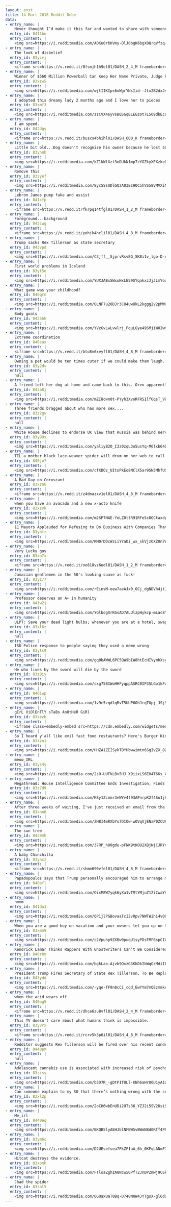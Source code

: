 ```yaml
---
layout: post
title: 14 Mart 2018 Reddit Debe
data:
- entry_name: |
    Never thought I’d make it this far and wanted to share with someone. A month clean from heroin and crystal meth. Never thought I’d make it this far.
  entry_id: 8411bo
  entry_content: |
    <img src=https://i.redditmedia.com/AOKu0rbKVmy-DlJ0bgK6bgX0QrqVfzq-aZYcXXZKfdk.jpg?fm=jpg&s=8e341c658aec60cade2a508ad5e78950 frameborder=0>
- entry_name: |
    The look of disbelief
  entry_id: 83ycvj
  entry_content: |
    <iframe src=https://v.redd.it/0fsmjh1h9el01/DASH_2_4_M frameborder=0></iframe>
- entry_name: |
    Winner of $560 Million Powerball Can Keep Her Name Private, Judge Rules
  entry_id: 83xzw5
  entry_content: |
    <img src=https://i.redditmedia.com/wjtIIKIps6oWgrYNsIid--Jtx2B2dxJsxzbQFlyCzQ8.jpg?fm=jpg&s=c08519edafc810870727de77efec1aed frameborder=0>
- entry_name: |
    I adopted this dreamy lady 2 months ago and I love her to pieces
  entry_id: 83xmf3
  entry_content: |
    <img src=https://i.redditmedia.com/zzCVX46yVsBQSGqBLEGzot7L509dbEca79lUv325VuU.jpg?fm=jpg&s=e207ca13d5012ea9179d87caf507d5cc frameborder=0>
- entry_name: |
    I am speed.
  entry_id: 842dgy
  entry_content: |
    <iframe src=https://v.redd.it/busxs4bhihl01/DASH_600_K frameborder=0></iframe>
- entry_name: |
    Little bit old...Dog doesn't recognize his owner because he lost 50lbs while in the hospital for 5 weeks...and then he sniffs him and all is right in the world
  entry_id: 83ynnh
  entry_content: |
    <img src=https://i.redditmedia.com/kZ1kWlXzt3oDUkN1mp7zYGZkyXEXzkeQinVWvMj1W7o.png?fm=jpg&s=c8ac8252bc33f7df033eb422fe90c024 frameborder=0>
- entry_name: |
    Remove this
  entry_id: 83zyef
  entry_content: |
    <img src=https://i.redditmedia.com/8ycSSsUDlGQzA03EzHQC5hVS58VMVXiNAYHl4xQNR8o.jpg?fm=jpg&s=4fd72b9cf7fe575551bd53a46794340c frameborder=0>
- entry_name: |
    Lebron James pump fake and assist
  entry_id: 841cfp
  entry_content: |
    <iframe src=https://v.redd.it/fkrpq14tfgl01/DASH_1_2_M frameborder=0></iframe>
- entry_name: |
    Foreground...background
  entry_id: 843cwg
  entry_content: |
    <iframe src=https://v.redd.it/yohjk4hclil01/DASH_4_8_M frameborder=0></iframe>
- entry_name: |
    Trump sacks Rex Tillerson as state secretary
  entry_id: 843vpd
  entry_content: |
    <img src=https://i.redditmedia.com/C3jff__SjprvRsvEG_SK8i1v_lgo-D-ehYJYwZkUJPg.jpg?fm=jpg&s=3dc1333fde971547110cfd4f0f07b56d frameborder=0>
- entry_name: |
    First world problems in Iceland
  entry_id: 83yt5e
  entry_content: |
    <img src=https://i.redditmedia.com/YUXJABx5WxuHxLE59SYqakxzJjJLmYoqDDLPxn8NtS4.jpg?fm=jpg&s=cc9398d5adec4d0619dab6e38e5cbfb9 frameborder=0>
- entry_name: |
    What game was your childhood?
  entry_id: 840qrn
  entry_content: |
    <img src=https://i.redditmedia.com/OLNF7u2ODJr3CO4uwUkL2kggg2v2pMWUjqKspybL8wM.jpg?fm=jpg&s=b953d7672e49bf6e9609dfb49af466cb frameborder=0>
- entry_name: |
    Body goals
  entry_id: 84356k
  entry_content: |
    <img src=https://i.redditmedia.com/YVzGvLwLvwlrj_PquLGye49SMjiW0IwmjVSGYw59bec.png?fm=jpg&s=45a43a203d417825bcf8ecccfd609d39 frameborder=0>
- entry_name: |
    Extreme coordination
  entry_id: 840sax
  entry_content: |
    <iframe src=https://v.redd.it/bto8v6xeyfl01/DASH_4_8_M frameborder=0></iframe>
- entry_name: |
    Owning a pet would be ten times cuter if we could make them laugh.
  entry_id: 83y2dv
  entry_content: |
    null
- entry_name: |
    A friend left her dog at home and came back to this. Oreo apparently found a bag of charcoal and played with it.
  entry_id: 843a8j
  entry_content: |
    <img src=https://i.redditmedia.com/mZI8cwn0t-PYyh3XvoRFRS1lfOqsT_VOwvT50jugYcs.jpg?fm=jpg&s=b60315c61376fd8365f36257a19de988 frameborder=0>
- entry_name: |
    Three friends bragged about who has more sex....
  entry_id: 83z2gv
  entry_content: |
    null
- entry_name: |
    White House declines to endorse UK view that Russia was behind nerve agent attack in England.
  entry_id: 83y99x
  entry_content: |
    <img src=https://i.redditmedia.com/yaliyB2O_I3z0zqL3oSusYq-M6lxb64D15W-GPBo3n8.jpg?fm=jpg&s=04b50de0e7926670db20531e7802702b frameborder=0>
- entry_name: |
    TIL a mother black lace-weaver spider will drum on her web to call her babies to come and eat her alive.
  entry_id: 840jo7
  entry_content: |
    <img src=https://i.redditmedia.com/cfKDOz_UItoPkEo8NClX5ar9SN3MhfUS6g8wXYTQVr8.jpg?fm=jpg&s=da8cb694623b1edd95b18172345ad77e frameborder=0>
- entry_name: |
    A Bad Day on Coruscant
  entry_id: 83xzn6
  entry_content: |
    <iframe src=https://v.redd.it/z4dmazxv1el01/DASH_4_8_M frameborder=0></iframe>
- entry_name: |
    when you have an avacado and a new x-acto knife
  entry_id: 83xzvk
  entry_content: |
    <img src=https://i.redditmedia.com/m2SP7NAE-YeLZ0ttR91RFe5c8GCtaxdpgFCC81zAdtQ.jpg?fm=jpg&s=f19654e310f7e1f6b7d05d0e2e0d7df2 frameborder=0>
- entry_name: |
    11 Mayors Applauded for Refusing to Do Business With Companies That Don't Support Net Neutrality: Town by town, city by city, local leaders are taking back everyone's right to connect and communicate.
  entry_id: 83yhfz
  entry_content: |
    <img src=https://i.redditmedia.com/KM0rDDcWzLiYYaDi_wx_skVjzOXZ0n7WqURoPBkTv7o.jpg?fm=jpg&s=d2df80ebf0956f309978ca332adfae3e frameborder=0>
- entry_name: |
    Very Lucky guy
  entry_id: 83xn7x
  entry_content: |
    <iframe src=https://v.redd.it/oo818vz6udl01/DASH_1_2_M frameborder=0></iframe>
- entry_name: |
    Jamacian gentlemen in the 50's looking suave as fuck!
  entry_id: 83yz77
  entry_content: |
    <img src=https://i.redditmedia.com/rEinsM-eew7aeAJx0_OCj_dgNDVh4jtJGTqLBEHuQyE.jpg?fm=jpg&s=7a70417d1f24fe99261f5123b490a173 frameborder=0>
- entry_name: |
    Professor deserves an A+ in humanity
  entry_id: 841w2j
  entry_content: |
    <img src=https://i.redditmedia.com/YGlbogXrKGsAD7ALUlzpHykcp-mLac8Y6qK7uBdK2dc.jpg?fm=jpg&s=db947cd67b885a7626e7d81cccd549e8 frameborder=0>
- entry_name: |
    ULPT: Save your dead light bulbs; whenever you are at a hotel, swap your bulbs for your room's bulbs
  entry_id: 83xl6z
  entry_content: |
    null
- entry_name: |
    ISU Police response to people saying they used a meme wrong
  entry_id: 83yts9
  entry_content: |
    <img src=https://i.redditmedia.com/gq0bAWWL6PC5QW9bIW8htEcHIVymhXsy48mjNeNGF9k.png?fm=jpg&s=1b7bec9d853246877677f0cfd6b37c73 frameborder=0>
- entry_name: |
    He who lives by the sword will die by the sword
  entry_id: 83z0iy
  entry_content: |
    <img src=https://i.redditmedia.com/cxg758IWoHHFyqppASRC0IP35LGo1kFq9faDvZ3pI2I.jpg?fm=jpg&s=b9baf3154aa6ce9d699d5925c44b66d1 frameborder=0>
- entry_name: |
  entry_id: 840iwp
  entry_content: |
    <img src=https://i.redditmedia.com/1v9c5zqdlqRvT5UUP6OhJrqTUpj_JSj9l05muwT2P1k.jpg?fm=jpg&s=ba26604d3a20efe35fe60829aab513e1 frameborder=0>
- entry_name: |
    gIrL ViOlEnTlY sTaBs AnOtHeR GiRl
  entry_id: 83zezb
  entry_content: |
    <iframe class=embedly-embed src=https://cdn.embedly.com/widgets/media.html?src=https%3A%2F%2Fgfycat.com%2Fifr%2FFabulousSardonicEelelephant&url=https%3A%2F%2Fgfycat.com%2FFabulousSardonicEelelephant&image=https%3A%2F%2Fthumbs.gfycat.com%2FFabulousSardonicEelelephant-size_restricted.gif&key=522baf40bd3911e08d854040d3dc5c07&type=text%2Fhtml&schema=gfycat width=600 height=1067 scrolling=no frameborder=0 allowfullscreen></iframe>
- entry_name: |
    So I heard y'all like evil fast food restaurants? Here's Burger King at the former Nazi party rally grounds in Nuremberg
  entry_id: 83zzn1
  entry_content: |
    <img src=https://i.redditmedia.com/HHZA1ZEISykTDYHbwwimtn6SgIvZX_8ZGS7d0Qd1Qy0.jpg?fm=jpg&s=e26e7ae99692055f1b98047ae2e0de8e frameborder=0>
- entry_name: |
    meow_IRL
  entry_id: 83ys4y
  entry_content: |
    <img src=https://i.redditmedia.com/2sO-UUFkLBv5HJ_X9iixLS6EH4T6Ks_Xlrk3_eko7h0.jpg?fm=jpg&s=9ce6c222befddd1e19f237c7c43fb5af frameborder=0>
- entry_name: |
    Megathread: House Intelligence Committee Ends Investigation, Finds No Collusion With Russia
  entry_id: 83z7d9
  entry_content: |
    <img src=https://i.redditmedia.com/KSy1Zcmmr3eWYv4f93APnrpK2f4So1jhBXxuble_pk8.jpg?fm=jpg&s=e91307f4130a6b90ad4db138135095e8 frameborder=0>
- entry_name: |
    After three weeks of waiting, I've just received an email from the company I interviewed with, and I got the job. After nearly a decade working in the service industry, I'm finally going to be working a salaried career with full benefits. I could not be any happier!
  entry_id: 83xnn8
  entry_content: |
    <img src=https://i.redditmedia.com/ZH8I4mRXbYo7DIOw-wOVqVjENaP0ZCU9d93Iz0e5Fhc.jpg?fm=jpg&s=15211126fb5f8840c9246c09a6335468 frameborder=0>
- entry_name: |
    The sun tree
  entry_id: 8439mh
  entry_content: |
    <img src=https://i.redditmedia.com/37RP_h80gdu-pFNK9tKOU2XBjNjCJRYnj-xtCP9KKg8.jpg?fm=jpg&s=a65a567ceba7388cbb252ed5e10dadc2 frameborder=0>
- entry_name: |
    A baby Chinchilla
  entry_id: 83yncz
  entry_content: |
    <iframe src=https://v.redd.it/shmm690vfel01/DASH_4_8_M frameborder=0></iframe>
- entry_name: |
    Papadopoulos says that Trump personally encouraged him to arrange meeting with Putin, new book reports
  entry_id: 840efl
  entry_content: |
    <img src=https://i.redditmedia.com/OixM8W7yqk6yXa1vTMtYMjuZ1ZiCwaYHY1wFRzf0keg.jpg?fm=jpg&s=7c48ceb63c95658321d0336bf2142055 frameborder=0>
- entry_name: |
    hmmm
  entry_id: 841da1
  entry_content: |
    <img src=https://i.redditmedia.com/6P1jlPGBovaaTcIJvRpv7NWTWihi4vO9jicArh6TI_I.jpg?fm=jpg&s=859106eb908df133a9f783ce0dda749e frameborder=0>
- entry_name: |
    When you are a good boy on vacation and your owners let you up on the hotel bed‬
  entry_id: 83xmm9
  entry_content: |
    <img src=https://i.redditmedia.com/c2Vpuhp9ZXBw9puqU1syPDsFMF6spCICx2AJMh31cH4.png?fm=jpg&s=61ae58302c455f6c1c841a8a1d5deef8 frameborder=0>
- entry_name: |
    Kendrick Lamar Thinks Rappers With Ghostwriters Can’t Be Considered The Best
  entry_id: 840r8m
  entry_content: |
    <img src=https://i.redditmedia.com/bgkLao-Ajvb9OxzG3KbDkIbWqGrMdiIE5x4gBXPFEmE.jpg?fm=jpg&s=d88406b8922cf2ed04e846fd122d59ba frameborder=0>
- entry_name: |
    President Trump Fires Secretary of State Rex Tillerson, To Be Replaced By CIA Director Mike Pompeo
  entry_id: 843ydd
  entry_content: |
    <img src=https://i.redditmedia.com/-yqe-fF9n8cCi_cqd_EwYYm7mQEzmmkcSdC1qRiRJgs.jpg?fm=jpg&s=de40a53155222b10f7b20f6e29764d3d frameborder=0>
- entry_name: |
    when the acid wears off
  entry_id: 840og5
  entry_content: |
    <iframe src=https://v.redd.it/dhce6zu8vfl01/DASH_2_4_M frameborder=0></iframe>
- entry_name: |
    This TV doesn't care about what humans think is impossible.
  entry_id: 83yvrx
  entry_content: |
    <iframe src=https://v.redd.it/rcrv5k3p6il01/DASH_4_8_M frameborder=0></iframe>
- entry_name: |
    Redditor suggests Rex Tillerson will be fired over his recent condemnation of Russia. 6 hours later Tillerson is sacked.
  entry_id: 8440pm
  entry_content: |
    null
- entry_name: |
    Adolescent cannabis use is associated with increased risk of psychosis
  entry_id: 83zisy
  entry_content: |
    <img src=https://i.redditmedia.com/b3D7R_-gDtPIT0Ll-KNh6aHrU6U1yA1o2gvv2WcNCwk.jpg?fm=jpg&s=1fa55882c6d3936d70caf6ac061554b9 frameborder=0>
- entry_name: |
    Can someone explain to my SO that there’s nothing wrong with the second half of a pack of gum?
  entry_id: 83xl2p
  entry_content: |
    <img src=https://i.redditmedia.com/2oCH6wbEnUDi2UTs36_YZJ2i5SV2UsiSqWQOWhz7izI.jpg?fm=jpg&s=9ff78859af78e20d8510ce8a4becb4dd frameborder=0>
- entry_name: |
    Me_irl
  entry_id: 8440eq
  entry_content: |
    <img src=https://i.redditmedia.com/BKQBSlyAEHJblNFBW5vBWmN8d0Rff4PRG44G6VzNwek.jpg?fm=jpg&s=fe93f868eeb086b006d37e895445f12e frameborder=0>
- entry_name: |
  entry_id: 83ym6c
  entry_content: |
    <img src=https://i.redditmedia.com/D2UEsefsea7PkZF1aA_6h_0KFqLANmF7_TC-d7F164o.jpg?fm=jpg&s=77d03b95cc73aedbef564a1fef91fd67 frameborder=0>
- entry_name: |
    Hitcat destroys the evidence.
  entry_id: 83xomh
  entry_content: |
    <img src=https://i.redditmedia.com/FTloaZghzA8Ncw50PfT2JnDPZmwj9C6kIoW5l1oxBwo.jpg?fm=jpg&s=c5158a7dadf266335f574f0ce8edf6b7 frameborder=0>
- entry_name: |
    Chad the spider
  entry_id: 83zal5
  entry_content: |
    <img src=https://i.redditmedia.com/6GOaxUaT0Bq-D748N0W4JYTgsX-gl6dqPIBa1taCi10.jpg?fm=jpg&s=7a6dc1c5de39e30347fffbf408429aaa frameborder=0>
---
```


